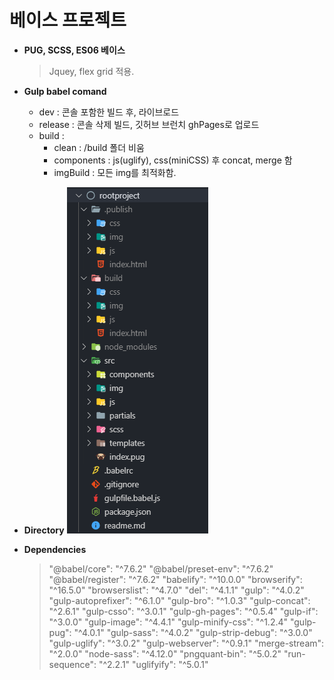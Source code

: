 # 베이스 프로젝트
- **PUG, SCSS, ES06 베이스**
	> Jquey, flex grid 적용.
	

- **Gulp babel comand**
	- dev : 콘솔 포함한 빌드 후, 라이브로드
	- release : 콘솔 삭제 빌드, 깃허브 브런치 ghPages로 업로드
	- build : 
		- clean : /build 폴더 비움 
		- components : js(uglify), css(miniCSS) 후 concat, merge 함
		- imgBuild :  모든 img를 최적화함.
		

- **Directory**
	![enter image description here](https://github.com/blowROCK/rootproject/blob/master/dir.png?raw=true)


- **Dependencies**
	> "@babel/core": "^7.6.2"
    > "@babel/preset-env": "^7.6.2"
    "@babel/register": "^7.6.2"
"babelify": "^10.0.0"
"browserify": "^16.5.0"
"browserslist": "^4.7.0"
"del": "^4.1.1"
"gulp": "^4.0.2"
"gulp-autoprefixer": "^6.1.0"
"gulp-bro": "^1.0.3"
"gulp-concat": "^2.6.1"
"gulp-csso": "^3.0.1"
"gulp-gh-pages": "^0.5.4"
"gulp-if": "^3.0.0"
"gulp-image": "^4.4.1"
"gulp-minify-css": "^1.2.4"
"gulp-pug": "^4.0.1"
"gulp-sass": "^4.0.2"
"gulp-strip-debug": "^3.0.0"
"gulp-uglify": "^3.0.2"
"gulp-webserver": "^0.9.1"
"merge-stream": "^2.0.0"
"node-sass": "^4.12.0"
"pngquant-bin": "^5.0.2"
"run-sequence": "^2.2.1"
"uglifyify": "^5.0.1"